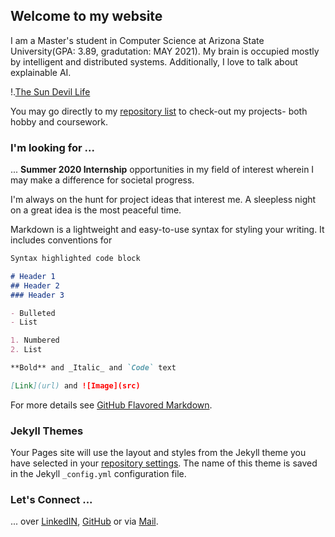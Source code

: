 ## Welcome to my website

I am a Master's student in Computer Science at Arizona State University(GPA: 3.89, gradutation: MAY 2021). My brain is occupied mostly by intelligent and distributed systems. Additionally, I love to talk about explainable AI.

!.[The Sun Devil Life](https://photos.app.goo.gl/kZZTVVYHYVUzWrbNA)

You may go directly to my [repository list](https://github.com/varunchaudharycs?tab=repositories) to check-out my projects- both hobby and coursework.

### I'm looking for ...

... **Summer 2020 Internship** opportunities in my field of interest wherein I may make a difference for societal progress.

I'm always on the hunt for project ideas that interest me. A sleepless night on a great idea is the most peaceful time.

Markdown is a lightweight and easy-to-use syntax for styling your writing. It includes conventions for

```markdown
Syntax highlighted code block

# Header 1
## Header 2
### Header 3

- Bulleted
- List

1. Numbered
2. List

**Bold** and _Italic_ and `Code` text

[Link](url) and ![Image](src)
```

For more details see [GitHub Flavored Markdown](https://guides.github.com/features/mastering-markdown/).

### Jekyll Themes

Your Pages site will use the layout and styles from the Jekyll theme you have selected in your [repository settings](https://github.com/varunchaudharycs/varunchaudharycs.github.io/settings). The name of this theme is saved in the Jekyll `_config.yml` configuration file.

### Let's Connect ...

... over [LinkedIN](https://www.linkedin.com/in/varun-chaudhary-cs/), [GitHub](https://github.com/varunchaudharycs) or via [Mail](mailto:varunchaudharycs@gmail.com?subject=[GitHub.io]).
